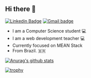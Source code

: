 ## Hi there 👋 

[![Linkedin Badge](https://img.shields.io/badge/linkedin-%230077B5.svg?&style=flat-square&logo=linkedin&logoColor=white)](https://www.linkedin.com/in/jrcodev/)
[![Gmail badge](https://img.shields.io/badge/-jr.cod.dev@gmail.com-c14438?style=flat-square&logo=Gmail&logoColor=white&link=mailto:jr.cod.dev@gmail.com)](mailto:jr.cod.dev@gmail.com)

- I am a Computer Science student 💻
- I am a web development teacher 💻
- Currently focused on MEAN Stack
- From Brazil. 🇧🇷

[![Anurag's github stats](https://github-readme-stats.vercel.app/api?username=jose-almir&count_private=true&theme=dark&include_all_commits=true)](https://github.com/anuraghazra/github-readme-stats)

[![trophy](https://github-profile-trophy.vercel.app/?username=jose-almir)](https://github.com/jrcodev)

